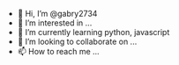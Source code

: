 - 👋 Hi, I’m @gabry2734
- 👀 I’m interested in ...
- 🌱 I’m currently learning python, javascript
- 💞️ I’m looking to collaborate on ...
- 📫 How to reach me ...

<!---
gabry2734/gabry2734 is a ✨ special ✨ repository because its `README.md` (this file) appears on your GitHub profile.
You can click the Preview link to take a look at your changes.
--->
